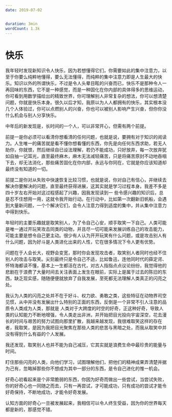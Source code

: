 ```yaml
---
date: 2019-07-02


duration: 3min
wordCount: 1.3k
---
```


# 快乐

我年轻时发现新知识令人快乐，因为若想懂得它们，你需要如此的集中注意力，以至于你要么纯粹地懂得，要么无法懂得，而纯粹的集中注意力即是人生最大的快乐。知识以外的所谓快乐，不过是令人头晕目眩的兴奋而已，快乐不是那种令人一再回味的东西，它不是一种感觉，而是一种固化在你内部的具体得多的思维运动，你可看到用数学描绘出的精致世界，你可理解别人非常复杂的想法，你可以想清楚问题，你就是快乐本身。很久以后才知，我原以为人人都拥有的快乐，其实根本没几个人体验过，你可以点燃别人的兴奋，你也可以被别人影响产生兴奋，但你你没什么机会与别人分享快乐。

中年后的新发现是，长时间的一个人，可以非常开心，但需有两个前提。

前提一是你必须可以看清你想看清的任何问题，也就是说，要拥有对于知识的阅读力。人生唯一的痛苦就是看不懂你想看懂的东西，你先是向任何东西求助，若无人助你，你就恨，然后继续自已设法理解，若仍不能成功，只好放弃，每一次放弃犹如自抽一记耳光，直至最终麻木，麻木无法减轻痛苦，只是将痛苦原封不动地吞咽下去，却无法消化，那些痛苦固化在你内部，永远与你同在，它就是你应该知道却最终没有知道的一切。

前提二是你对从失败中快速恢复比较习惯，也就是说，你对自己有信心，并继续去解决你要解决的问题，直至最终获得进展，这其实就是学习过程本身。我差不多是四十岁左右开始对这过程感起了兴趣，因我发现读到一 些令感兴趣的知识后，总是忍不住想用一用，这就令我开始行动。在行动中，比如第一次翻新旧帆船，会遇到大量新问题，一个个解决它们，会令人注意力得到适度的集中，并从集中注意力中得到快乐。

年轻时的主要乐趣就是取笑别人，为了令自己心安，顺手取笑一下自己。人类可能是唯一通过开玩笑攻击同类的动物，并且尽一切可能来发展训练自己的攻击能力，可能主要是想令自己更主动。很少有人认为开开玩笑有什么问题，或是攻击别人有什么问题，因为好斗是人类进化出来的人性，它在很多情况下令人更有优势。

问题在于人会长大，视野会变宽，那时你会发现攻击者，取笑别人者同时也经不住别人的攻击与取笑。尖刻最终只是令自己不适，比如鲁迅，连他同时代的薛定谔、怀特海都读不懂，基本上一生都活在古代，对古人指指点点议论纷纷，我觉得他的悲剧在于浪费了大量时间去关注表面上发生在眼前，实际上是属于过去的陈旧的东西，缺乏现实感，随随便便就放弃了自我发展，至死都无法理解人类真正的闪亮之处。

我认为人类的闪亮之处并不在于好斗、权力欲、勇敢之类，这些特征在动物界司空见惯，从中并没有发展出什么特别的正面的东西，反倒是一个非常不引人注意的品质令人类成为人类，那就是 人类对于大跨度的时空的好奇，正这种好奇，导致人类的认知能力不断地增强，令人类走出非洲，并开始把目光投向宇宙深空，花去漫长的时间与艰苦的努力试图向那里扩散，我越来越发现，我很难取笑这样的存在者，我取笑，是因为我把目光聚焦在那些人类的悲苦与黑暗之处，而我从取笑中并没有得到什么有益的个人发展。

我还发现，取笑别人也并不能为自己减压，它其实就是浪费生命中最珍贵的能量与时间。

盯住那些闪亮的人类，向他们学习，试图理解他们，把他们的精神成果弄清楚并据为己有，忽略掉那些你不想成为其中一部分的东西，是令自己进化的惟一机会。

好奇心初看起来是个非常脆弱的东西，你因为好奇而做出一些尝试，当尝试失败，你的好奇心也一同随之而去，只有一再尝试，才可能成功，只有成功的尝试才能令好奇保持，不断地成功，才能令好奇发展。

认知方面的好奇心一旦被发展起来，我相信可以令人终生受益，因为你的世界每天都是新的，那感觉不错。
